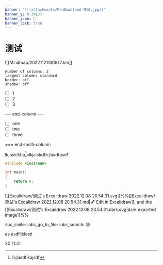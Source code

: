 ```yaml
---
banner: "![[attachments/PanDownload-背景.jpg]]"
banner_y: 0.34137
banner_icon: 🤩
banner_lock: true
---
```


# 测试

![[Mindmap/20221121100812.km]]

```start-multi-column
number of columns: 2
largest column: standard
border: off
shadow: off
```

- [ ] 1
- [ ] 2
- [ ] 3

--- end-column ---

- [ ] one
- [ ] two
- [ ] three

=== end-multi-column

lkjasldkfja[^1]alkjalskdflkjlasdfasdf

```cpp
#include <iostream>

int main()
{
	return 0;
}
```

![[Excalidraw/测试's Excalidraw 2022.12.08 20.54.31.svg]]%%[[Excalidraw/测试's Excalidraw 2022.12.08 20.54.31.md|🖋 Edit in Excalidraw]], and the [[Excalidraw/测试's Excalidraw 2022.12.08 20.54.31.dark.svg|dark exported image]]%%

[^1]: lkjlasdflkajsdf

:luc_smile: :obs_go_to_file: :obs_search: :smile:

as
asdfljklasd

20:11:41